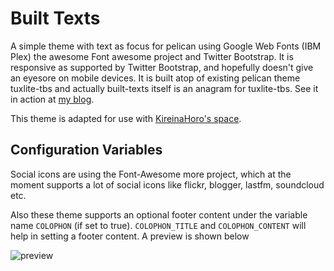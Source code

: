 # Built Texts

A simple theme with text as focus for pelican using Google Web Fonts
(IBM Plex) the awesome Font awesome project and Twitter
Bootstrap. It is responsive as supported by Twitter Bootstrap, and
hopefully doesn't give an eyesore on mobile devices.
It is built atop of existing pelican theme tuxlite-tbs and actually
built-texts itself is an anagram for tuxlite-tbs. See it
in action at [my blog][1].

This theme is adapted for use with [KireinaHoro's space][2].

## Configuration Variables

Social icons are using the Font-Awesome more project, which at the
moment supports a lot of social icons like flickr, blogger, lastfm,
soundcloud etc.

Also these theme supports an optional footer content under the
variable name `COLOPHON` (if set to true). `COLOPHON_TITLE` and
`COLOPHON_CONTENT` will help in setting a footer content. A
preview is shown below

![preview](https://raw.github.com/theanalyst/built-texts/new-features/screenshot.png)


[1]: http://theanalyst.github.com
[2]: https://jsteward.moe/
